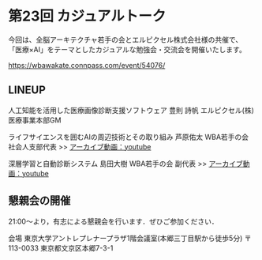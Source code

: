 # 第23回 カジュアルトーク

今回は、全脳アーキテクチャ若手の会とエルピクセル株式会社様の共催で、 「医療×AI」をテーマとしたカジュアルな勉強会・交流会を開催いたします。

https://wbawakate.connpass.com/event/54076/

## LINEUP

人工知能を活用した医療画像診断支援ソフトウェア
豊則 詩帆
エルピクセル(株) 医療事業本部GM

ライフサイエンスを囲むAIの周辺技術とその取り組み
芦原佑太
WBA若手の会 社会人支部代表
&gt;&gt; [アーカイブ動画：youtube](https://www.youtube.com/watch?v=UPEt6ZnL0go)

深層学習と自動診断システム
島田大樹
WBA若手の会 副代表
&gt;&gt; [アーカイブ動画：youtube](https://www.youtube.com/watch?v=l-cwq49hbUE&t=772s)

## 懇親会の開催
21:00～より，有志による懇親会を行います．ぜひご参加ください．

会場 東京大学アントレプレナープラザ1階会議室(本郷三丁目駅から徒歩5分)
〒 113-0033 東京都文京区本郷7-3-1
